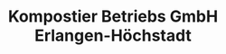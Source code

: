 ---
title: "Kompostier Betriebs GmbH Erlangen-Höchstadt"
url: /hoechstadt-an-der-aisch/kompostier-betriebs-gmbh-erlangen-hoechstadt/
shop: Allgemein
---